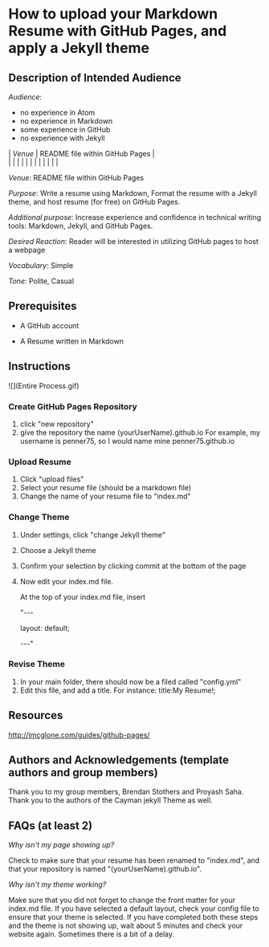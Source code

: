# How to upload your Markdown Resume with GitHub Pages, and apply a Jekyll theme

## Description of Intended Audience

*Audience*:

- no experience in Atom
- no experience in Markdown
- some experience in GitHub
- no experience with Jekyll

| *Venue*  |  README file within GitHub Pages |  
|   |   |   |   |   |
|   |   |   |   |   |

*Venue*: README file within GitHub Pages

*Purpose*: Write a resume using Markdown, Format the resume with a Jekyll theme, and host resume (for free) on GitHub Pages.

*Additional purpose*: Increase experience and confidence in technical writing tools: Markdown, Jekyll, and GitHub Pages.

*Desired Reaction*: Reader will be interested in utilizing GitHub pages to host a webpage

*Vocabulary*: Simple

*Tone*: Polite, Casual

## Prerequisites

- A GitHub account

- A Resume written in Markdown

## Instructions

![](Entire Process.gif)

### Create GitHub Pages Repository

1. click "new repository"
2. give the repository the name (yourUserName).github.io For example, my username is penner75, so I would name mine penner75.github.io

### Upload Resume

1. Click "upload files"
2. Select your resume file (should be a markdown file)
3. Change the name of your resume file to "index.md"

### Change Theme

1. Under settings, click "change Jekyll theme"

2. Choose a Jekyll theme

3. Confirm your selection by clicking commit at the bottom of the page

4. Now edit your index.md file.

   At the top of your index.md file, insert  

   "---

   layout: default;

   ---"

### Revise Theme

1. In your main folder, there should now be a filed called "config.yml"
2. Edit this file, and add a title. For instance: title:My Resume!;

## Resources

http://jmcglone.com/guides/github-pages/

## Authors and Acknowledgements (template authors and group members)

Thank you to my group members, Brendan Stothers and Proyash Saha. Thank you to the authors of the Cayman jekyll Theme as well.

## FAQs (at least 2)

*Why isn't my page showing up?*

Check to make sure that your resume has been renamed to "index.md", and that your repository is named "(yourUserName).github.io".

*Why isn't my theme working?*

Make sure that you did not forget to change the front matter for your index.md file. If you have selected a default layout, check your config file to ensure that your theme is selected. If you have completed both these steps and the theme is not showing up, wait about 5 minutes and check your website again. Sometimes there is a bit of a delay.
